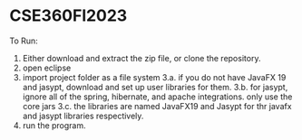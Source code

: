 # CSE360Fl2023

To Run:
1. Either download and extract the zip file, or clone the repository. 
2. open eclipse
3. import project folder as a file system
3.a. if you do not have JavaFX 19 and jasypt, download and set up user libraries for them.
3.b. for jasypt, ignore all of the spring, hibernate, and apache integrations. only use the core jars
3.c. the libraries are named JavaFX19 and Jasypt for thr javafx and jasypt libraries respectively. 
4. run the program.